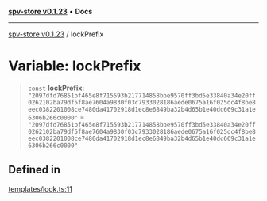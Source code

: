 [**spv-store v0.1.23**](../README.md) • **Docs**

***

[spv-store v0.1.23](../globals.md) / lockPrefix

# Variable: lockPrefix

> `const` **lockPrefix**: `"2097dfd76851bf465e8f715593b217714858bbe9570ff3bd5e33840a34e20ff0262102ba79df5f8ae7604a9830f03c7933028186aede0675a16f025dc4f8be8eec0382201008ce7480da41702918d1ec8e6849ba32b4d65b1e40dc669c31a1e6306b266c0000"` = `"2097dfd76851bf465e8f715593b217714858bbe9570ff3bd5e33840a34e20ff0262102ba79df5f8ae7604a9830f03c7933028186aede0675a16f025dc4f8be8eec0382201008ce7480da41702918d1ec8e6849ba32b4d65b1e40dc669c31a1e6306b266c0000"`

## Defined in

[templates/lock.ts:11](https://github.com/bitcoin-sv/spv-store/blob/63abe80bc44b9b9c7e00ccf1d6227aea5ee85646/src/templates/lock.ts#L11)
